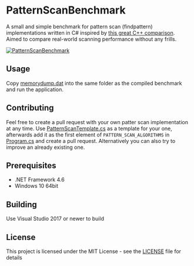 # PatternScanBenchmark

A small and simple benchmark for pattern scan (findpattern) implementations written in C# inspired by [this great C++ comparison](https://github.com/learn-more/findpattern-bench). Aimed to compare real-world scanning performance without any frills.

[![PatternScanBenchmark](https://camo.githubusercontent.com/b9e0518be0a1615d593dbc06300c6d6517ac862b/68747470733a2f2f692e696d6775722e636f6d2f483077615732772e706e67)](#)

## Usage

Copy [memorydump.dat](PatternScanBench/Memorydump/memorydump.dat) into the same folder as the compiled benchmark and run the application.

## Contributing

Feel free to create a pull request with your own patter scan implementation at any time. Use [PatternScanTemplate.cs](PatternScanBench/Implementations/PatternScanTemplate.cs) as a template for your one, afterwards add it as the first element of `PATTERN_SCAN_ALGORITHMS` in [Program.cs](PatternScanBench/Program.cs) and create a pull request. Alternatively you can also try to improve an already existing one.

## Prerequisites

* .NET Framework 4.6
* Windows 10 64bit

## Building

Use Visual Studio 2017 or newer to build

## License

This project is licensed under the MIT License - see the [LICENSE](LICENSE) file for details
